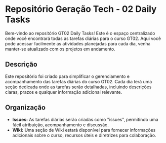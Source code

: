 # Repositório Geração Tech - 02 Daily Tasks

Bem-vindo ao repositório GT02 Daily Tasks! Este é o espaço centralizado onde você encontrará todas as tarefas diárias para o curso GT02. Aqui você pode acessar facilmente as atividades planejadas para cada dia, venha manter-se atualizado com os projetos em andamento.

## Descrição
Este repositório foi criado para simplificar o gerenciamento e acompanhamento das tarefas diárias do curso GT02. Cada dia terá uma seção dedicada onde as tarefas serão detalhadas, incluindo descrições claras, prazos e qualquer informação adicional relevante.

## Organização
- **Issues:** As tarefas diárias serão criadas como "issues", permitindo uma fácil atribuição, acompanhamento e discussão.
- **Wiki:** Uma seção de Wiki estará disponível para fornecer informações adicionais sobre o curso, recursos úteis e diretrizes para colaboração.
